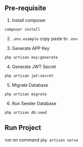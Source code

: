 ## Pre-requisite

1. Install composer
```
composer install
```

2. `.env.example` copy paste to `.env`


3. Generate APP Key
```
php artisan key:generate
```

4. Generate JWT Secret
```
php artisan jwt:secret
```

5. Migrate Database
```
php artisan migrate
```

6. Run Seeder Database
```
php artisan db:seed
```

## Run Project
run on command `php artisan serve` 